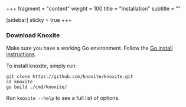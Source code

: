 +++
fragment = "content"
weight = 100
title = "Installation"
subtitle = ""

[sidebar]
  sticky = true
+++

<p>

### Download Knoxite

Make sure you have a working Go environment. Follow the [Go install instructions](http://golang.org/doc/install.html).

To install knoxite, simply run:

    git clone https://github.com/knoxite/knoxite.git
    cd knoxite
    go build ./cmd/knoxite/

Run `knoxite --help` to see a full list of options.

</p>
